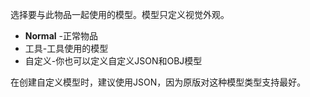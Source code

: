 选择要与此物品一起使用的模型。模型只定义视觉外观。

* **Normal** -正常物品
* 工具-工具使用的模型
* 自定义-你也可以定义自定义JSON和OBJ模型

在创建自定义模型时，建议使用JSON，因为原版对这种模型类型支持最好。
